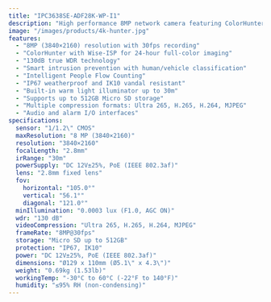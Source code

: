```yaml
---
title: "IPC3638SE-ADF28K-WP-I1"
description: "High performance 8MP network camera featuring ColorHunter technology with Wise-ISP for 24-hour full-color imaging, advanced perimeter protection, and superior low-light performance in a weatherproof design."
image: "/images/products/4k-hunter.jpg"
features:
  - "8MP (3840×2160) resolution with 30fps recording"
  - "ColorHunter with Wise-ISP for 24-hour full-color imaging"
  - "130dB true WDR technology"
  - "Smart intrusion prevention with human/vehicle classification"
  - "Intelligent People Flow Counting"
  - "IP67 weatherproof and IK10 vandal resistant"
  - "Built-in warm light illuminator up to 30m"
  - "Supports up to 512GB Micro SD storage"
  - "Multiple compression formats: Ultra 265, H.265, H.264, MJPEG"
  - "Audio and alarm I/O interfaces"
specifications:
  sensor: "1/1.2\" CMOS"
  maxResolution: "8 MP (3840×2160)"
  resolution: "3840×2160"
  focalLength: "2.8mm"
  irRange: "30m"
  powerSupply: "DC 12V±25%, PoE (IEEE 802.3af)"
  lens: "2.8mm fixed lens"
  fov: 
    horizontal: "105.0°"
    vertical: "56.1°"
    diagonal: "121.0°"
  minIllumination: "0.0003 lux (F1.0, AGC ON)"
  wdr: "130 dB"
  videoCompression: "Ultra 265, H.265, H.264, MJPEG"
  frameRate: "8MP@30fps"
  storage: "Micro SD up to 512GB"
  protection: "IP67, IK10"
  power: "DC 12V±25%, PoE (IEEE 802.3af)"
  dimensions: "Ø129 x 110mm (Ø5.1\" x 4.3\")"
  weight: "0.69kg (1.53lb)"
  workingTemp: "-30°C to 60°C (-22°F to 140°F)"
  humidity: "≤95% RH (non-condensing)"
---
```

